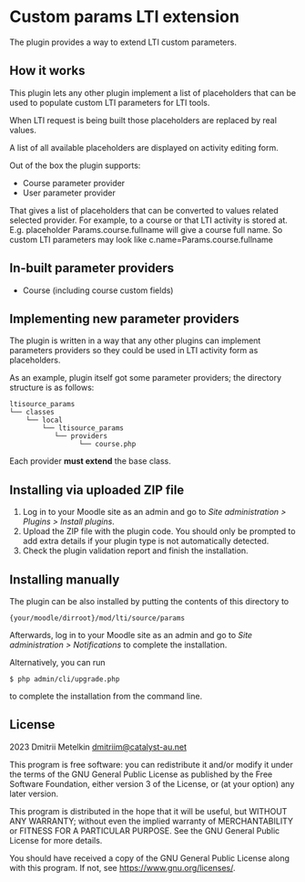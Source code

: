 # Custom params LTI extension #

The plugin provides a way to extend LTI custom parameters.

## How it works ##
This plugin lets any other plugin implement a list of placeholders that can be used to populate custom LTI parameters for LTI tools.

When LTI request is being built those placeholders are replaced by real values.

A list of all available placeholders are displayed on activity editing form. 

Out of the box the plugin supports:
 * Course parameter provider
 * User parameter provider

That gives a list of placeholders that can be converted to values related selected provider. 
For example, to a course or that LTI activity is stored at. E.g. placeholder Params.course.fullname will give a course full name. So custom LTI parameters may look like c.name=Params.course.fullname

## In-built parameter providers ##

* Course (including course custom fields)

## Implementing new parameter providers ##

The plugin is written in a way that any other plugins can implement parameters providers so they could be used in LTI activity form as placeholders. 

As an example, plugin itself got some parameter providers; the directory structure is as follows:

```
ltisource_params
└── classes
    └── local
        └── ltisource_params
           └── providers
                 └── course.php
```
Each provider **must extend** the base class.

## Installing via uploaded ZIP file ##

1. Log in to your Moodle site as an admin and go to _Site administration >
   Plugins > Install plugins_.
2. Upload the ZIP file with the plugin code. You should only be prompted to add
   extra details if your plugin type is not automatically detected.
3. Check the plugin validation report and finish the installation.

## Installing manually ##

The plugin can be also installed by putting the contents of this directory to

    {your/moodle/dirroot}/mod/lti/source/params

Afterwards, log in to your Moodle site as an admin and go to _Site administration >
Notifications_ to complete the installation.

Alternatively, you can run

    $ php admin/cli/upgrade.php

to complete the installation from the command line.

## License ##

2023 Dmitrii Metelkin <dmitriim@catalyst-au.net>

This program is free software: you can redistribute it and/or modify it under
the terms of the GNU General Public License as published by the Free Software
Foundation, either version 3 of the License, or (at your option) any later
version.

This program is distributed in the hope that it will be useful, but WITHOUT ANY
WARRANTY; without even the implied warranty of MERCHANTABILITY or FITNESS FOR A
PARTICULAR PURPOSE.  See the GNU General Public License for more details.

You should have received a copy of the GNU General Public License along with
this program.  If not, see <https://www.gnu.org/licenses/>.
